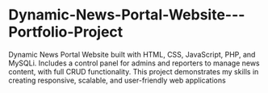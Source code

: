 # Dynamic-News-Portal-Website---Portfolio-Project
Dynamic News Portal Website built with HTML, CSS, JavaScript, PHP, and MySQLi. Includes a control panel for admins and reporters to manage news content, with full CRUD functionality. This project demonstrates my skills in creating responsive, scalable, and user-friendly web applications
